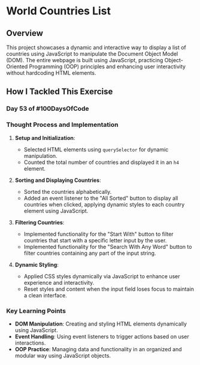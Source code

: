 # World Countries List

## Overview
This project showcases a dynamic and interactive way to display a list of countries using JavaScript to manipulate the Document Object Model (DOM). The entire webpage is built using JavaScript, practicing Object-Oriented Programming (OOP) principles and enhancing user interactivity without hardcoding HTML elements.

## How I Tackled This Exercise
### Day 53 of #100DaysOfCode

### Thought Process and Implementation
1. **Setup and Initialization**: 
    - Selected HTML elements using `querySelector` for dynamic manipulation.
    - Counted the total number of countries and displayed it in an `h4` element.

2. **Sorting and Displaying Countries**:
    - Sorted the countries alphabetically.
    - Added an event listener to the "All Sorted" button to display all countries when clicked, applying dynamic styles to each country element using JavaScript.

3. **Filtering Countries**:
    - Implemented functionality for the "Start With" button to filter countries that start with a specific letter input by the user.
    - Implemented functionality for the "Search With Any Word" button to filter countries containing any part of the input string.

4. **Dynamic Styling**:
    - Applied CSS styles dynamically via JavaScript to enhance user experience and interactivity.
    - Reset styles and content when the input field loses focus to maintain a clean interface.

### Key Learning Points
- **DOM Manipulation**: Creating and styling HTML elements dynamically using JavaScript.
- **Event Handling**: Using event listeners to trigger actions based on user interactions.
- **OOP Practice**: Managing data and functionality in an organized and modular way using JavaScript objects.
